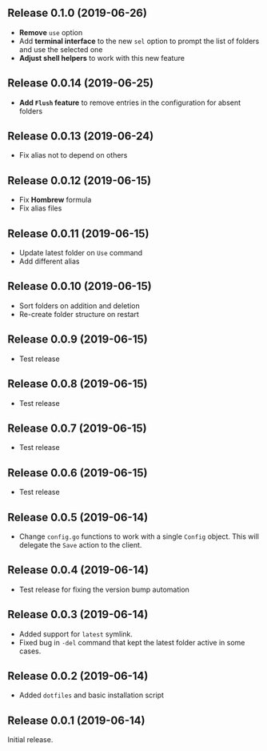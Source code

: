 ## Release 0.1.0 (2019-06-26)

- **Remove** `use` option
- Add **terminal interface** to the new `sel` option to prompt the list of folders and use the selected one
- **Adjust shell helpers** to work with this new feature

## Release 0.0.14 (2019-06-25)

- **Add `Flush` feature** to remove entries in the configuration for absent folders

## Release 0.0.13 (2019-06-24)

- Fix alias not to depend on others

## Release 0.0.12 (2019-06-15)

- Fix **Hombrew** formula
- Fix alias files

## Release 0.0.11 (2019-06-15)

- Update latest folder on `Use` command
- Add different alias

## Release 0.0.10 (2019-06-15)

- Sort folders on addition and deletion
- Re-create folder structure on restart

## Release 0.0.9 (2019-06-15)

- Test release

## Release 0.0.8 (2019-06-15)

- Test release

## Release 0.0.7 (2019-06-15)

- Test release

## Release 0.0.6 (2019-06-15)

- Test release

## Release 0.0.5 (2019-06-14)

- Change `config.go` functions to work with a single `Config` object. This will delegate the `Save` action to the client.

## Release 0.0.4 (2019-06-14)

- Test release for fixing the version bump automation

## Release 0.0.3 (2019-06-14)

- Added support for `latest` symlink.
- Fixed bug in `-del` command that kept the latest folder active in some cases.

## Release 0.0.2 (2019-06-14)

- Added `dotfiles` and basic installation script

## Release 0.0.1 (2019-06-14)

Initial release.
